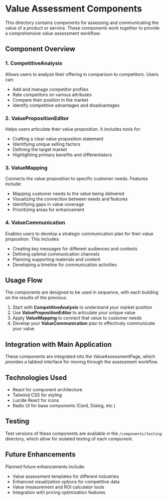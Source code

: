 # Value Assessment Components

This directory contains components for assessing and communicating the value of a product or service. These components work together to provide a comprehensive value assessment workflow:

## Component Overview

### 1. CompetitiveAnalysis
Allows users to analyze their offering in comparison to competitors. Users can:
- Add and manage competitor profiles
- Rate competitors on various attributes
- Compare their position in the market
- Identify competitive advantages and disadvantages

### 2. ValuePropositionEditor
Helps users articulate their value proposition. It includes tools for:
- Crafting a clear value proposition statement
- Identifying unique selling factors
- Defining the target market
- Highlighting primary benefits and differentiators

### 3. ValueMapping
Connects the value proposition to specific customer needs. Features include:
- Mapping customer needs to the value being delivered
- Visualizing the connection between needs and features
- Identifying gaps in value coverage
- Prioritizing areas for enhancement

### 4. ValueCommunication
Enables users to develop a strategic communication plan for their value proposition. This includes:
- Creating key messages for different audiences and contexts
- Defining optimal communication channels
- Planning supporting materials and content
- Developing a timeline for communication activities

## Usage Flow

The components are designed to be used in sequence, with each building on the results of the previous:

1. Start with **CompetitiveAnalysis** to understand your market position
2. Use **ValuePropositionEditor** to articulate your unique value
3. Apply **ValueMapping** to connect that value to customer needs
4. Develop your **ValueCommunication** plan to effectively communicate your value

## Integration with Main Application

These components are integrated into the ValueAssessmentPage, which provides a tabbed interface for moving through the assessment workflow.

## Technologies Used

- React for component architecture
- Tailwind CSS for styling
- Lucide React for icons
- Radix UI for base components (Card, Dialog, etc.)

## Testing

Test versions of these components are available in the `/components/testing` directory, which allow for isolated testing of each component.

## Future Enhancements

Planned future enhancements include:
- Value assessment templates for different industries
- Enhanced visualization options for competitive data
- Value measurement and ROI calculator tools
- Integration with pricing optimization features